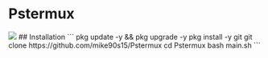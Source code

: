 # Pstermux
<img src="https://user-images.githubusercontent.com/82988362/138109726-70cffbe4-6602-4f1e-8d74-6d8d4723b253.jpg"/>
## Installation
```
pkg update -y && pkg upgrade -y
pkg install -y git
git clone https://github.com/mike90s15/Pstermux
cd Pstermux
bash main.sh
```

